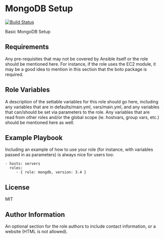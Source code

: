 MongoDB Setup
=========

[![Build Status](https://travis-ci.org/FinalDes/ansible-mongodb.svg?branch=master)](https://travis-ci.org/FinalDes/ansible-mongodb)

Basic MongoDB Setup

Requirements
------------

Any pre-requisites that may not be covered by Ansible itself or the role should be mentioned here. For instance, if the role uses the EC2 module, it may be a good idea to mention in this section that the boto package is required.

Role Variables
--------------

A description of the settable variables for this role should go here, including any variables that are in defaults/main.yml, vars/main.yml, and any variables that can/should be set via parameters to the role. Any variables that are read from other roles and/or the global scope (ie. hostvars, group vars, etc.) should be mentioned here as well.


Example Playbook
----------------

Including an example of how to use your role (for instance, with variables passed in as parameters) is always nice for users too:

    - hosts: servers
      roles:
         - { role: mongdb, version: 3.4 }

License
-------

MIT

Author Information
------------------

An optional section for the role authors to include contact information, or a website (HTML is not allowed).
